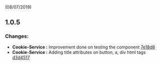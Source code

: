 <a name="1.0.5"></a> (08/07/2019)
## 1.0.5

### Changes:
*	**Cookie-Service :** Improvement done on testing the component [7e18d8](https://github.com/liyokuna/cookie-consent/commit/7e18da873412729137fb90dac7c9ab92327376e2)
*	**Cookie-Service :** Adding title attributes on button, a, div html tags [d3d4517](https://github.com/liyokuna/cookie-consent/commit/d3d4517c68f43c913a73c68200140fc03e3f419d)
